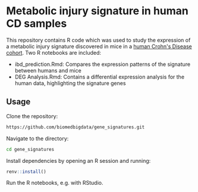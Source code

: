 # Metabolic injury signature in human CD samples
This repository contains R code which was used to study the expression of a metabolic injury signature discovered in mice in a [human Crohn's Disease cohort](https://doi.org/10.1093/ecco-jcc/jjac021).
Two R notebooks are included:
- ibd_prediction.Rmd: Compares the expression patterns of the signature between humans and mice
- DEG Analysis.Rmd: Contains a differential expression analysis for the human data, highlighting the signature genes

## Usage
Clone the repository:

```bash
https://github.com/biomedbigdata/gene_signatures.git
```
Navigate to the directory:

```bash
cd gene_signatures
```
Install dependencies by opening an R session and running:
```R
renv::install()
```
Run the R notebooks, e.g. with RStudio.
